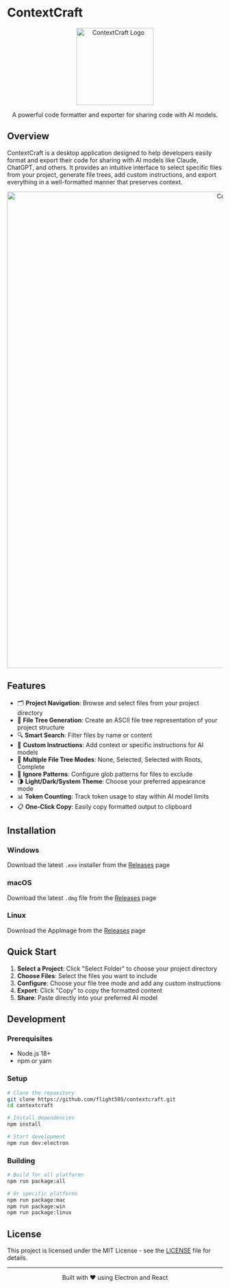 # ContextCraft

<div align="center">
  <img src="https://github.com/user-attachments/assets/db863f93-a022-47b8-bfe2-e8dfe4c0fcc1" alt="ContextCraft Logo" width="180">
  <p>A powerful code formatter and exporter for sharing code with AI models.</p>
</div>

## Overview

ContextCraft is a desktop application designed to help developers easily format and export their code for sharing with AI models like Claude, ChatGPT, and others. It provides an intuitive interface to select specific files from your project, generate file trees, add custom instructions, and export everything in a well-formatted manner that preserves context.

<div align="center">
 <img width="1112" alt="ContextCraft Interface" src="https://github.com/user-attachments/assets/63ba9ede-76e7-41bb-a5c3-84dd59b78d9f" />
</div>

## Features

- 🗂️ **Project Navigation**: Browse and select files from your project directory
- 🌲 **File Tree Generation**: Create an ASCII file tree representation of your project structure
- 🔍 **Smart Search**: Filter files by name or content
- 📝 **Custom Instructions**: Add context or specific instructions for AI models
- 🔄 **Multiple File Tree Modes**: None, Selected, Selected with Roots, Complete
- 🚫 **Ignore Patterns**: Configure glob patterns for files to exclude
- 🌗 **Light/Dark/System Theme**: Choose your preferred appearance mode
- 📊 **Token Counting**: Track token usage to stay within AI model limits
- 📋 **One-Click Copy**: Easily copy formatted output to clipboard

## Installation

### Windows
Download the latest `.exe` installer from the [Releases](https://github.com/flight505/contextcraft/releases) page

### macOS
Download the latest `.dmg` file from the [Releases](https://github.com/flight505/contextcraft/releases) page

### Linux
Download the AppImage from the [Releases](https://github.com/flight505/contextcraft/releases) page

## Quick Start

1. **Select a Project**: Click "Select Folder" to choose your project directory
2. **Choose Files**: Select the files you want to include
3. **Configure**: Choose your file tree mode and add any custom instructions
4. **Export**: Click "Copy" to copy the formatted content
5. **Share**: Paste directly into your preferred AI model

## Development

### Prerequisites
- Node.js 18+
- npm or yarn

### Setup
```bash
# Clone the repository
git clone https://github.com/flight505/contextcraft.git
cd contextcraft

# Install dependencies
npm install

# Start development
npm run dev:electron
```

### Building
```bash
# Build for all platforms
npm run package:all

# Or specific platforms
npm run package:mac
npm run package:win
npm run package:linux
```

## License

This project is licensed under the MIT License - see the [LICENSE](LICENSE) file for details.

---

<div align="center">
  <p>Built with ❤️ using Electron and React</p>
</div>
